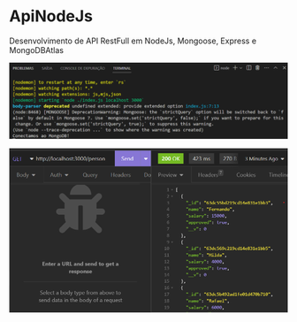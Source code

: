 # ApiNodeJs
Desenvolvimento de API RestFull em NodeJs, Mongoose, Express e MongoDBAtlas

![texto](https://github.com/fernandoAvargas/ApiNodeJs/blob/master/img/ConexaoMongoDB.png)

![texto](https://github.com/fernandoAvargas/ApiNodeJs/blob/master/img/TesteGet.png)
